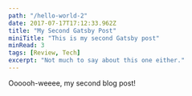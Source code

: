 ```yaml
---
path: "/hello-world-2"
date: 2017-07-17T17:12:33.962Z
title: "My Second Gatsby Post"
miniTitle: "This is my second Gatsby post"
minRead: 3
tags: [Review, Tech]
excerpt: "Not much to say about this one either."
---
```


Oooooh-weeee, my second blog post!

